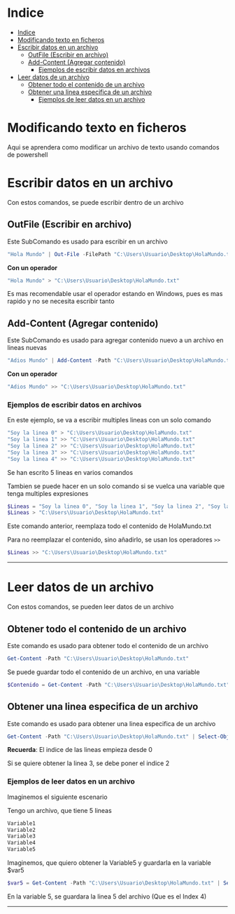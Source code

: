 # Indice

- [Indice](#indice)
- [Modificando texto en ficheros](#modificando-texto-en-ficheros)
- [Escribir datos en un archivo](#escribir-datos-en-un-archivo)
  - [OutFile (Escribir en archivo)](#outfile-escribir-en-archivo)
  - [Add-Content (Agregar contenido)](#add-content-agregar-contenido)
    - [Ejemplos de escribir datos en archivos](#ejemplos-de-escribir-datos-en-archivos)
- [Leer datos de un archivo](#leer-datos-de-un-archivo)
  - [Obtener todo el contenido de un archivo](#obtener-todo-el-contenido-de-un-archivo)
  - [Obtener una linea especifica de un archivo](#obtener-una-linea-especifica-de-un-archivo)
    - [Ejemplos de leer datos en un archivo](#ejemplos-de-leer-datos-en-un-archivo)

# Modificando texto en ficheros

Aqui se aprendera como modificar un archivo de texto usando comandos de powershell

# Escribir datos en un archivo

Con estos comandos, se puede escribir dentro de un archivo

## OutFile (Escribir en archivo)

Este SubComando es usado para escribir en un archivo

````powershell
"Hola Mundo" | Out-File -FilePath "C:\Users\Usuario\Desktop\HolaMundo.txt"
````

**Con un operador**

````powershell
"Hola Mundo" > "C:\Users\Usuario\Desktop\HolaMundo.txt"
````

Es mas recomendable usar el operador estando en Windows, pues es mas rapido y no se necesita escribir tanto

## Add-Content (Agregar contenido)

Este SubComando es usado para agregar contenido nuevo a un archivo en lineas nuevas

````powershell
"Adios Mundo" | Add-Content -Path "C:\Users\Usuario\Desktop\HolaMundo.txt"
````

**Con un operador**

````powershell
"Adios Mundo" >> "C:\Users\Usuario\Desktop\HolaMundo.txt"
````

### Ejemplos de escribir datos en archivos

En este ejemplo, se va a escribir multiples lineas con un solo comando

````powershell
"Soy la linea 0" > "C:\Users\Usuario\Desktop\HolaMundo.txt"
"Soy la linea 1" >> "C:\Users\Usuario\Desktop\HolaMundo.txt"
"Soy la linea 2" >> "C:\Users\Usuario\Desktop\HolaMundo.txt"
"Soy la linea 3" >> "C:\Users\Usuario\Desktop\HolaMundo.txt"
"Soy la linea 4" >> "C:\Users\Usuario\Desktop\HolaMundo.txt"
````

Se han escrito 5 lineas en varios comandos

Tambien se puede hacer en un solo comando si se vuelca una variable que tenga multiples expresiones

````powershell
$Lineas = "Soy la linea 0", "Soy la linea 1", "Soy la linea 2", "Soy la linea 3", "Soy la linea 4"
$Lineas > "C:\Users\Usuario\Desktop\HolaMundo.txt"
````

Este comando anterior, reemplaza todo el contenido de HolaMundo.txt

Para no reemplazar el contenido, sino añadirlo, se usan los operadores `>>`

````powershell
$Lineas >> "C:\Users\Usuario\Desktop\HolaMundo.txt"
````

---

# Leer datos de un archivo

Con estos comandos, se pueden leer datos de un archivo

## Obtener todo el contenido de un archivo

Este comando es usado para obtener todo el contenido de un archivo

````powershell
Get-Content -Path "C:\Users\Usuario\Desktop\HolaMundo.txt"
````

Se puede guardar todo el contenido de un archivo, en una variable

````powershell
$Contenido = Get-Content -Path "C:\Users\Usuario\Desktop\HolaMundo.txt"
````

## Obtener una linea especifica de un archivo

Este comando es usado para obtener una linea especifica de un archivo

````powershell
Get-Content -Path "C:\Users\Usuario\Desktop\HolaMundo.txt" | Select-Object -Index 2
````

**Recuerda**: El indice de las lineas empieza desde 0

Si se quiere obtener la linea 3, se debe poner el indice 2

### Ejemplos de leer datos en un archivo

Imaginemos el siguiente escenario

Tengo un archivo, que tiene 5 lineas

````powershell
Variable1
Variable2
Variable3
Variable4
Variable5
````

Imaginemos, que quiero obtener la Variable5 y guardarla en la variable $var5

````powershell
$var5 = Get-Content -Path "C:\Users\Usuario\Desktop\HolaMundo.txt" | Select-Object -Index 4
````

En la variable 5, se guardara la linea 5 del archivo (Que es el Index 4)

---
